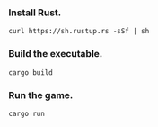 ### Install Rust.
```
curl https://sh.rustup.rs -sSf | sh
```

### Build the executable.
```
cargo build
```

### Run the game.
```
cargo run
```
